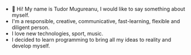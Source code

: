- 👋 Hi! My name is Tudor Mugureanu, I would like to say something about myself.
- I'm a responsible, creative, communicative, fast-learning, flexible and diligent person.
-  I love new technologies, sport, music.
-   I decided to learn programming to bring all my ideas 
to reality and develop myself.





